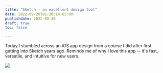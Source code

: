 ```yaml
---
title: "Sketch - an excellent design tool"
date: 2022-09-20T01:28:14-05:00
publishdate: 2022-09-20
draft: true
toc: false

---
```


Today I stumbled across an iOS app design from a course I did after first getting into Sketch years ago. Reminds me of why I love this app -- it's fast, versatile, and intuitive for new users.

<img src="https://res.cloudinary.com/icecloud7/image/upload/v1663647546/sherrieg/ios-app-sherrie-gossett_zbrhi3.png"/>
